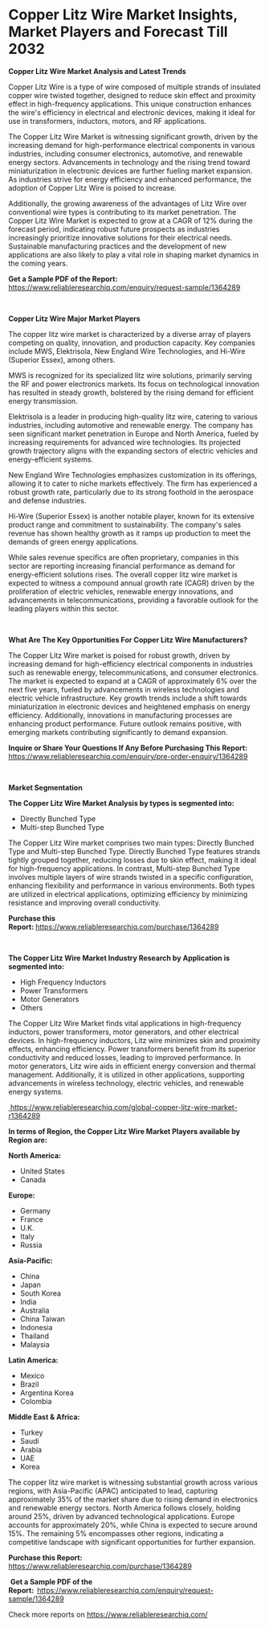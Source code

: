 <p><h1>Copper Litz Wire Market Insights, Market Players and Forecast Till 2032</h1></p><p><strong>Copper Litz Wire Market Analysis and Latest Trends</strong></p>
<p><p>Copper Litz Wire is a type of wire composed of multiple strands of insulated copper wire twisted together, designed to reduce skin effect and proximity effect in high-frequency applications. This unique construction enhances the wire's efficiency in electrical and electronic devices, making it ideal for use in transformers, inductors, motors, and RF applications.</p><p>The Copper Litz Wire Market is witnessing significant growth, driven by the increasing demand for high-performance electrical components in various industries, including consumer electronics, automotive, and renewable energy sectors. Advancements in technology and the rising trend toward miniaturization in electronic devices are further fueling market expansion. As industries strive for energy efficiency and enhanced performance, the adoption of Copper Litz Wire is poised to increase.</p><p>Additionally, the growing awareness of the advantages of Litz Wire over conventional wire types is contributing to its market penetration. The Copper Litz Wire Market is expected to grow at a CAGR of 12% during the forecast period, indicating robust future prospects as industries increasingly prioritize innovative solutions for their electrical needs. Sustainable manufacturing practices and the development of new applications are also likely to play a vital role in shaping market dynamics in the coming years.</p></p>
<p><strong>Get a Sample PDF of the Report:&nbsp;</strong> <a href="https://www.reliableresearchiq.com/enquiry/request-sample/1364289?utm_campaign=2275&utm_medium=2&utm_source=Github&utm_content=ia&utm_term=30012025&utm_id=copper-litz-wire">https://www.reliableresearchiq.com/enquiry/request-sample/1364289</a></p>
<p>&nbsp;</p>
<p><strong>Copper Litz Wire Major Market Players</strong></p>
<p><p>The copper litz wire market is characterized by a diverse array of players competing on quality, innovation, and production capacity. Key companies include MWS, Elektrisola, New England Wire Technologies, and Hi-Wire (Superior Essex), among others. </p><p>MWS is recognized for its specialized litz wire solutions, primarily serving the RF and power electronics markets. Its focus on technological innovation has resulted in steady growth, bolstered by the rising demand for efficient energy transmission.</p><p>Elektrisola is a leader in producing high-quality litz wire, catering to various industries, including automotive and renewable energy. The company has seen significant market penetration in Europe and North America, fueled by increasing requirements for advanced wire technologies. Its projected growth trajectory aligns with the expanding sectors of electric vehicles and energy-efficient systems.</p><p>New England Wire Technologies emphasizes customization in its offerings, allowing it to cater to niche markets effectively. The firm has experienced a robust growth rate, particularly due to its strong foothold in the aerospace and defense industries.</p><p>Hi-Wire (Superior Essex) is another notable player, known for its extensive product range and commitment to sustainability. The company's sales revenue has shown healthy growth as it ramps up production to meet the demands of green energy applications.</p><p>While sales revenue specifics are often proprietary, companies in this sector are reporting increasing financial performance as demand for energy-efficient solutions rises. The overall copper litz wire market is expected to witness a compound annual growth rate (CAGR) driven by the proliferation of electric vehicles, renewable energy innovations, and advancements in telecommunications, providing a favorable outlook for the leading players within this sector.</p></p>
<p>&nbsp;</p>
<p><strong>What Are The Key Opportunities For Copper Litz Wire Manufacturers?</strong></p>
<p><p>The Copper Litz Wire market is poised for robust growth, driven by increasing demand for high-efficiency electrical components in industries such as renewable energy, telecommunications, and consumer electronics. The market is expected to expand at a CAGR of approximately 6% over the next five years, fueled by advancements in wireless technologies and electric vehicle infrastructure. Key growth trends include a shift towards miniaturization in electronic devices and heightened emphasis on energy efficiency. Additionally, innovations in manufacturing processes are enhancing product performance. Future outlook remains positive, with emerging markets contributing significantly to demand expansion.</p></p>
<p><strong>Inquire or Share Your Questions If Any Before Purchasing This Report:</strong> <a href="https://www.reliableresearchiq.com/enquiry/pre-order-enquiry/1364289?utm_campaign=2275&utm_medium=2&utm_source=Github&utm_content=ia&utm_term=30012025&utm_id=copper-litz-wire">https://www.reliableresearchiq.com/enquiry/pre-order-enquiry/1364289</a></p>
<p>&nbsp;</p>
<p><strong>Market Segmentation</strong></p>
<p><strong>The Copper Litz Wire Market Analysis by types is segmented into:</strong></p>
<p><ul><li>Directly Bunched Type</li><li>Multi-step Bunched Type</li></ul></p>
<p><p>The Copper Litz Wire market comprises two main types: Directly Bunched Type and Multi-step Bunched Type. Directly Bunched Type features strands tightly grouped together, reducing losses due to skin effect, making it ideal for high-frequency applications. In contrast, Multi-step Bunched Type involves multiple layers of wire strands twisted in a specific configuration, enhancing flexibility and performance in various environments. Both types are utilized in electrical applications, optimizing efficiency by minimizing resistance and improving overall conductivity.</p></p>
<p><strong>Purchase this Report:&nbsp;</strong><a href="https://www.reliableresearchiq.com/purchase/1364289?utm_campaign=2275&utm_medium=2&utm_source=Github&utm_content=ia&utm_term=30012025&utm_id=copper-litz-wire">https://www.reliableresearchiq.com/purchase/1364289</a></p>
<p>&nbsp;</p>
<p><strong>The Copper Litz Wire Market Industry Research by Application is segmented into:</strong></p>
<p><ul><li>High Frequency Inductors</li><li>Power Transformers</li><li>Motor Generators</li><li>Others</li></ul></p>
<p><p>The Copper Litz Wire Market finds vital applications in high-frequency inductors, power transformers, motor generators, and other electrical devices. In high-frequency inductors, Litz wire minimizes skin and proximity effects, enhancing efficiency. Power transformers benefit from its superior conductivity and reduced losses, leading to improved performance. In motor generators, Litz wire aids in efficient energy conversion and thermal management. Additionally, it is utilized in other applications, supporting advancements in wireless technology, electric vehicles, and renewable energy systems.</p></p>
<p><a href="https://www.reliableresearchiq.com/global-copper-litz-wire-market-r1364289?utm_campaign=2275&utm_medium=2&utm_source=Github&utm_content=ia&utm_term=30012025&utm_id=copper-litz-wire">&nbsp;https://www.reliableresearchiq.com/global-copper-litz-wire-market-r1364289</a></p>
<p><strong>In terms of Region, the Copper Litz Wire Market Players available by Region are:</strong></p>
<p>
    <p> <strong> North America: </strong>
        <ul>
            <li>United States</li>
            <li>Canada</li>
        </ul>
        </p> 
    <p> <strong> Europe: </strong>
        <ul>
            <li>Germany</li>
            <li>France</li>
            <li>U.K.</li>
            <li>Italy</li>
            <li>Russia</li>
        </ul>
        </p> 
    <p> <strong> Asia-Pacific: </strong>
        <ul>
            <li>China</li>
            <li>Japan</li>
            <li>South Korea</li>
            <li>India</li>
            <li>Australia</li>
            <li>China Taiwan</li>
            <li>Indonesia</li>
            <li>Thailand</li>
            <li>Malaysia</li>
        </ul>
        </p> 
    <p> <strong> Latin America: </strong>
        <ul>
            <li>Mexico</li>
            <li>Brazil</li>
            <li>Argentina Korea</li>
            <li>Colombia</li>
        </ul>
        </p> 
    <p> <strong> Middle East & Africa: </strong>
        <ul>
            <li>Turkey</li>
            <li>Saudi</li>
            <li>Arabia</li>
            <li>UAE</li>
            <li>Korea</li>
        </ul>
    </p>
    </p>
<p><p>The copper litz wire market is witnessing substantial growth across various regions, with Asia-Pacific (APAC) anticipated to lead, capturing approximately 35% of the market share due to rising demand in electronics and renewable energy sectors. North America follows closely, holding around 25%, driven by advanced technological applications. Europe accounts for approximately 20%, while China is expected to secure around 15%. The remaining 5% encompasses other regions, indicating a competitive landscape with significant opportunities for further expansion.</p></p>
<p><strong>Purchase this Report: </strong><a href="https://www.reliableresearchiq.com/purchase/1364289?utm_campaign=2275&utm_medium=2&utm_source=Github&utm_content=ia&utm_term=30012025&utm_id=copper-litz-wire">https://www.reliableresearchiq.com/purchase/1364289</a></p>
<p>&nbsp;<strong>Get a Sample PDF of the Report:&nbsp;&nbsp;</strong><a href="https://www.reliableresearchiq.com/enquiry/request-sample/1364289?utm_campaign=2275&utm_medium=2&utm_source=Github&utm_content=ia&utm_term=30012025&utm_id=copper-litz-wire">https://www.reliableresearchiq.com/enquiry/request-sample/1364289</a></p>
<p><strong></strong></p>
<p>Check more reports on <a href="https://www.reliableresearchiq.com/?utm_campaign=2275&utm_medium=2&utm_source=Github&utm_content=ia&utm_term=30012025&utm_id=copper-litz-wire">https://www.reliableresearchiq.com/</a></p>